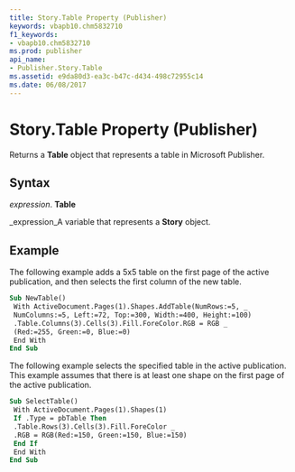 ```yaml
---
title: Story.Table Property (Publisher)
keywords: vbapb10.chm5832710
f1_keywords:
- vbapb10.chm5832710
ms.prod: publisher
api_name:
- Publisher.Story.Table
ms.assetid: e9da80d3-ea3c-b47c-d434-498c72955c14
ms.date: 06/08/2017
---
```



# Story.Table Property (Publisher)

Returns a **Table** object that represents a table in Microsoft Publisher.


## Syntax

 _expression_. **Table**

 _expression_A variable that represents a **Story** object.


## Example

The following example adds a 5x5 table on the first page of the active publication, and then selects the first column of the new table.


```vb
Sub NewTable() 
 With ActiveDocument.Pages(1).Shapes.AddTable(NumRows:=5, _ 
 NumColumns:=5, Left:=72, Top:=300, Width:=400, Height:=100) 
 .Table.Columns(3).Cells(3).Fill.ForeColor.RGB = RGB _ 
 (Red:=255, Green:=0, Blue:=0) 
 End With 
End Sub
```

The following example selects the specified table in the active publication. This example assumes that there is at least one shape on the first page of the active publication.




```vb
Sub SelectTable() 
 With ActiveDocument.Pages(1).Shapes(1) 
 If .Type = pbTable Then 
 .Table.Rows(3).Cells(3).Fill.ForeColor _ 
 .RGB = RGB(Red:=150, Green:=150, Blue:=150) 
 End If 
 End With 
End Sub
```


